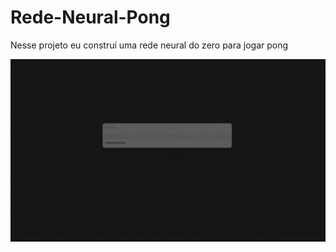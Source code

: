 # Rede-Neural-Pong

Nesse projeto eu construí uma rede neural do zero para jogar pong


<img src="Screenshot/2023-07-16-03-23-50-_online-video-cutter.com_-_1_.gif">
